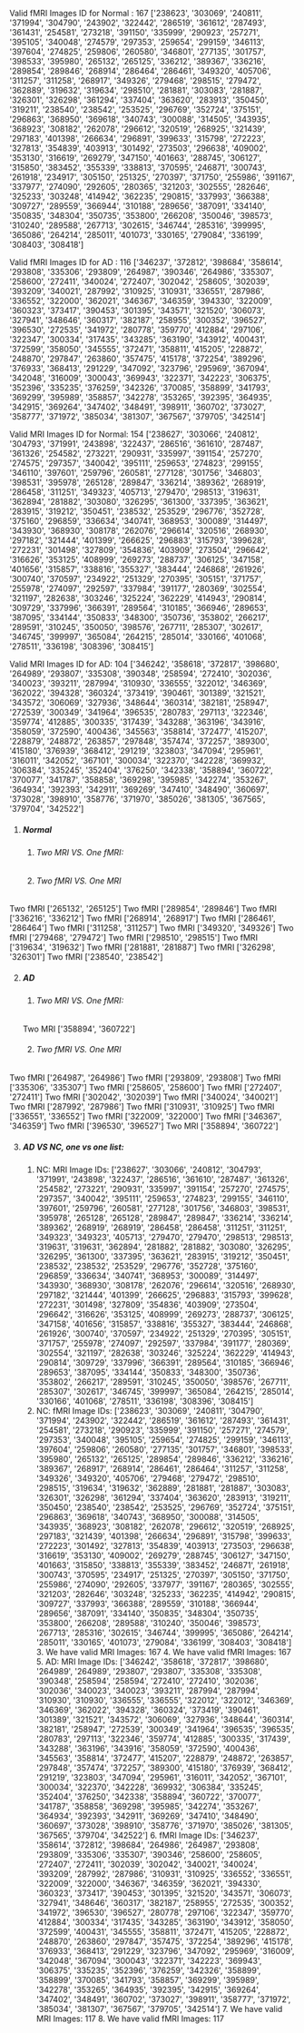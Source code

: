 Valid fMRI Images ID for Normal :
167
['238623', '303069', '240811', '371994', '304790', '243902', '322442', '286519', '361612', '287493', '361431', '254581', '273218', '391150', '335999', '290923', '257271', '395105', '340048', '274579', '297353', '259654', '299159', '346113', '397604', '274825', '259806', '260580', '346801', '277135', '301757', '398533', '395980', '265132', '265125', '336212', '389367', '336216', '289854', '289846', '268914', '286464', '286461', '349320', '405706', '311257', '311258', '268917', '349326', '279468', '298515', '279472', '362889', '319632', '319634', '298510', '281881', '303083', '281887', '326301', '326298', '361294', '337404', '363620', '283913', '350450', '319211', '238540', '238542', '253525', '296769', '352724', '375151', '296863', '368950', '369618', '340743', '300088', '314505', '343935', '368923', '308182', '262078', '296612', '320519', '268925', '321439', '297183', '401398', '266634', '296891', '399633', '315798', '272223', '327813', '354839', '403913', '301492', '273503', '296638', '409002', '353130', '316619', '269279', '347150', '401663', '288745', '306127', '315850', '383452', '355339', '338813', '370595', '246871', '300743', '261918', '234917', '305150', '251325', '270397', '371750', '255986', '391167', '337977', '274090', '292605', '280365', '321203', '302555', '282646', '325233', '303248', '414942', '362235', '290815', '337993', '366388', '309727', '289559', '366944', '310188', '289656', '387091', '334140', '350835', '348304', '350735', '353800', '266208', '350046', '398573', '310240', '289588', '267713', '302615', '346744', '285316', '399995', '365086', '264214', '285011', '401073', '330165', '279084', '336199', '308403', '308418']


Valid fMRI Images ID for AD :
116
['346237', '372812', '398684', '358614', '293808', '335306', '293809', '264987', '390346', '264986', '335307', '258600', '272411', '340024', '272407', '302042', '258605', '302039', '393209', '340021', '287992', '310925', '310931', '336551', '287986', '336552', '322000', '362021', '346367', '346359', '394330', '322009', '360323', '373417', '390453', '301395', '343571', '321520', '306073', '327941', '348646', '360317', '382187', '258955', '300352', '396527', '396530', '272535', '341972', '280778', '359770', '412884', '297106', '322347', '300334', '317435', '343285', '363190', '343912', '400431', '372599', '358050', '345555', '372471', '358811', '415205', '228872', '248870', '297847', '263860', '357475', '415178', '372254', '389296', '376933', '368413', '291229', '347092', '323796', '295969', '367094', '342048', '316009', '300043', '369943', '322371', '342223', '306375', '352396', '335235', '376259', '342326', '370085', '358899', '341793', '369299', '395989', '358857', '342278', '353265', '392395', '364935', '342915', '369264', '347402', '348491', '398911', '360702', '373027', '358777', '371972', '385034', '381307', '367567', '379705', '342514']

Valid MRI Images ID for Normal:
154
['238627', '303066', '240812', '304793', '371991', '243898', '322437', '286516', '361610', '287487', '361326', '254582', '273221', '290931', '335997', '391154', '257270', '274575', '297357', '340042', '395111', '259653', '274823', '299155', '346110', '397601', '259796', '260581', '277128', '301756', '346803', '398531', '395978', '265128', '289847', '336214', '389362', '268919', '286458', '311251', '349323', '405713', '279470', '298513', '319631', '362894', '281882', '303080', '326295', '361300', '337395', '363621', '283915', '319212', '350451', '238532', '253529', '296776', '352728', '375160', '296859', '336634', '340741', '368953', '300089', '314497', '343930', '368930', '308178', '262076', '296614', '320516', '268930', '297182', '321444', '401399', '266625', '296883', '315793', '399628', '272231', '301498', '327809', '354836', '403909', '273504', '296642', '316626', '353125', '408999', '269273', '288737', '306125', '347158', '401656', '315857', '338816', '355327', '383444', '246868', '261926', '300740', '370597', '234922', '251329', '270395', '305151', '371757', '255978', '274097', '292597', '337984', '391177', '280369', '302554', '321197', '282638', '303246', '325224', '362229', '414943', '290814', '309729', '337996', '366391', '289564', '310185', '366946', '289653', '387095', '334144', '350833', '348300', '350736', '353802', '266217', '289591', '310245', '350050', '398576', '267711', '285307', '302617', '346745', '399997', '365084', '264215', '285014', '330166', '401068', '278511', '336198', '308396', '308415']

Valid MRI Images ID for AD:
104
['346242', '358618', '372817', '398680', '264989', '293807', '335308', '390348', '258594', '272410', '302036', '340023', '393211', '287994', '310930', '336555', '322012', '346369', '362022', '394328', '360324', '373419', '390461', '301389', '321521', '343572', '306069', '327936', '348644', '360314', '382181', '258947', '272539', '300349', '341964', '396535', '280783', '297113', '322346', '359774', '412885', '300335', '317439', '343288', '363196', '343916', '358059', '372590', '400436', '345563', '358814', '372477', '415207', '228879', '248872', '263857', '297848', '357474', '372257', '389300', '415180', '376939', '368412', '291219', '323803', '347094', '295961', '316011', '342052', '367101', '300034', '322370', '342228', '369932', '306384', '335245', '352404', '376250', '342338', '358894', '360722', '370077', '341787', '358858', '369298', '395985', '342274', '353267', '364934', '392393', '342911', '369269', '347410', '348490', '360697', '373028', '398910', '358776', '371970', '385026', '381305', '367565', '379704', '342522']


1. ##### Normal
   1. ###### Two MRI VS. One fMRI:

   2. ###### Two fMRI VS. One MRI
Two fMRI
['265132', '265125']
Two fMRI
['289854', '289846']
Two fMRI
['336216', '336212']
Two fMRI
['268914', '268917']
Two fMRI
['286461', '286464']
Two fMRI
['311258', '311257']
Two fMRI
['349320', '349326']
Two fMRI
['279468', '279472']
Two fMRI
['298510', '298515']
Two fMRI
['319634', '319632']
Two fMRI
['281881', '281887']
Two fMRI
['326298', '326301']
Two fMRI
['238540', '238542']

2. ##### AD
   1. ###### Two MRI VS. One fMRI:
   Two MRI
   ['358894', '360722']


   2. ###### Two fMRI VS. One MRI
Two fMRI
['264987', '264986']
Two fMRI
['293809', '293808']
Two fMRI
['335306', '335307']
Two fMRI
['258605', '258600']
Two fMRI
['272407', '272411']
Two fMRI
['302042', '302039']
Two fMRI
['340024', '340021']
Two fMRI
['287992', '287986']
Two fMRI
['310931', '310925']
Two fMRI
['336551', '336552']
Two fMRI
['322009', '322000']
Two fMRI
['346367', '346359']
Two fMRI
['396530', '396527']
Two MRI
['358894', '360722']



3. ##### AD VS NC, one vs one list:
   1. NC: MRI Image IDs:
['238627', '303066', '240812', '304793', '371991', '243898', '322437', '286516', '361610', '287487', '361326', '254582', '273221', '290931', '335997', '391154', '257270', '274575', '297357', '340042', '395111', '259653', '274823', '299155', '346110', '397601', '259796', '260581', '277128', '301756', '346803', '398531', '395978', '265128', '265128', '289847', '289847', '336214', '336214', '389362', '268919', '268919', '286458', '286458', '311251', '311251', '349323', '349323', '405713', '279470', '279470', '298513', '298513', '319631', '319631', '362894', '281882', '281882', '303080', '326295', '326295', '361300', '337395', '363621', '283915', '319212', '350451', '238532', '238532', '253529', '296776', '352728', '375160', '296859', '336634', '340741', '368953', '300089', '314497', '343930', '368930', '308178', '262076', '296614', '320516', '268930', '297182', '321444', '401399', '266625', '296883', '315793', '399628', '272231', '301498', '327809', '354836', '403909', '273504', '296642', '316626', '353125', '408999', '269273', '288737', '306125', '347158', '401656', '315857', '338816', '355327', '383444', '246868', '261926', '300740', '370597', '234922', '251329', '270395', '305151', '371757', '255978', '274097', '292597', '337984', '391177', '280369', '302554', '321197', '282638', '303246', '325224', '362229', '414943', '290814', '309729', '337996', '366391', '289564', '310185', '366946', '289653', '387095', '334144', '350833', '348300', '350736', '353802', '266217', '289591', '310245', '350050', '398576', '267711', '285307', '302617', '346745', '399997', '365084', '264215', '285014', '330166', '401068', '278511', '336198', '308396', '308415']
    2. NC: fMRI Image IDs:
['238623', '303069', '240811', '304790', '371994', '243902', '322442', '286519', '361612', '287493', '361431', '254581', '273218', '290923', '335999', '391150', '257271', '274579', '297353', '340048', '395105', '259654', '274825', '299159', '346113', '397604', '259806', '260580', '277135', '301757', '346801', '398533', '395980', '265132', '265125', '289854', '289846', '336212', '336216', '389367', '268917', '268914', '286461', '286464', '311257', '311258', '349326', '349320', '405706', '279468', '279472', '298510', '298515', '319634', '319632', '362889', '281881', '281887', '303083', '326301', '326298', '361294', '337404', '363620', '283913', '319211', '350450', '238540', '238542', '253525', '296769', '352724', '375151', '296863', '369618', '340743', '368950', '300088', '314505', '343935', '368923', '308182', '262078', '296612', '320519', '268925', '297183', '321439', '401398', '266634', '296891', '315798', '399633', '272223', '301492', '327813', '354839', '403913', '273503', '296638', '316619', '353130', '409002', '269279', '288745', '306127', '347150', '401663', '315850', '338813', '355339', '383452', '246871', '261918', '300743', '370595', '234917', '251325', '270397', '305150', '371750', '255986', '274090', '292605', '337977', '391167', '280365', '302555', '321203', '282646', '303248', '325233', '362235', '414942', '290815', '309727', '337993', '366388', '289559', '310188', '366944', '289656', '387091', '334140', '350835', '348304', '350735', '353800', '266208', '289588', '310240', '350046', '398573', '267713', '285316', '302615', '346744', '399995', '365086', '264214', '285011', '330165', '401073', '279084', '336199', '308403', '308418']
	   3. We have valid MRI Images: 167
	   4. We have valid fMRI Images: 167
	   5. AD: MRI Image IDs:
['346242', '358618', '372817', '398680', '264989', '264989', '293807', '293807', '335308', '335308', '390348', '258594', '258594', '272410', '272410', '302036', '302036', '340023', '340023', '393211', '287994', '287994', '310930', '310930', '336555', '336555', '322012', '322012', '346369', '346369', '362022', '394328', '360324', '373419', '390461', '301389', '321521', '343572', '306069', '327936', '348644', '360314', '382181', '258947', '272539', '300349', '341964', '396535', '396535', '280783', '297113', '322346', '359774', '412885', '300335', '317439', '343288', '363196', '343916', '358059', '372590', '400436', '345563', '358814', '372477', '415207', '228879', '248872', '263857', '297848', '357474', '372257', '389300', '415180', '376939', '368412', '291219', '323803', '347094', '295961', '316011', '342052', '367101', '300034', '322370', '342228', '369932', '306384', '335245', '352404', '376250', '342338', '358894', '360722', '370077', '341787', '358858', '369298', '395985', '342274', '353267', '364934', '392393', '342911', '369269', '347410', '348490', '360697', '373028', '398910', '358776', '371970', '385026', '381305', '367565', '379704', '342522']
	   6. fMRI Image IDs:
['346237', '358614', '372812', '398684', '264986', '264987', '293808', '293809', '335306', '335307', '390346', '258600', '258605', '272407', '272411', '302039', '302042', '340021', '340024', '393209', '287992', '287986', '310931', '310925', '336552', '336551', '322009', '322000', '346367', '346359', '362021', '394330', '360323', '373417', '390453', '301395', '321520', '343571', '306073', '327941', '348646', '360317', '382187', '258955', '272535', '300352', '341972', '396530', '396527', '280778', '297106', '322347', '359770', '412884', '300334', '317435', '343285', '363190', '343912', '358050', '372599', '400431', '345555', '358811', '372471', '415205', '228872', '248870', '263860', '297847', '357475', '372254', '389296', '415178', '376933', '368413', '291229', '323796', '347092', '295969', '316009', '342048', '367094', '300043', '322371', '342223', '369943', '306375', '335235', '352396', '376259', '342326', '358899', '358899', '370085', '341793', '358857', '369299', '395989', '342278', '353265', '364935', '392395', '342915', '369264', '347402', '348491', '360702', '373027', '398911', '358777', '371972', '385034', '381307', '367567', '379705', '342514']
	   7. We have valid MRI Images: 117
	   8. We have valid fMRI Images: 117


